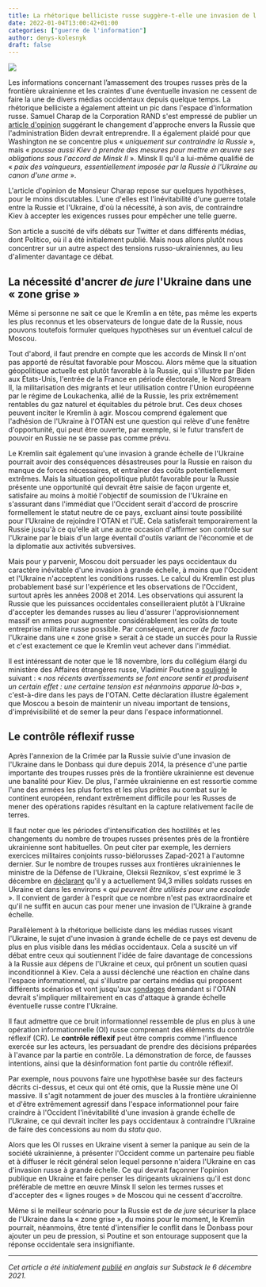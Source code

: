 ```yaml
---
title: La rhétorique belliciste russe suggère-t-elle une invasion de l'Ukraine ?
date: 2022-01-04T13:00:42+01:00
categories: ["guerre de l'information"]
author: denys-kolesnyk
draft: false
---
```

![](/images/bild-amassement-troupes-russes-ukraine.jpg)

Les informations concernant l’amassement des troupes russes près de la frontière ukrainienne et les craintes d'une éventuelle invasion ne cessent de faire la une de divers médias occidentaux depuis quelque temps. La rhétorique belliciste a également atteint un pic dans l'espace d'information russe. Samuel Charap de la Corporation RAND s'est empressé de publier un [article d'opinion](https://www.politico.com/news/magazine/2021/11/19/ukraine-russia-putin-border-522989) suggérant le changement d'approche envers la Russie que l'administration Biden devrait entreprendre. Il a également plaidé pour que Washington ne se concentre plus « *uniquement sur contraindre la Russie* », mais « *pousse aussi Kiev à prendre des mesures pour mettre en œuvre ses obligations sous l'accord de Minsk II* ». Minsk II qu'il a lui-même qualifié de « *paix des vainqueurs, essentiellement imposée par la Russie à l'Ukraine au canon d'une arme* ».

L'article d'opinion de Monsieur Charap repose sur quelques hypothèses, pour le moins discutables. L'une d'elles est l'inévitabilité d'une guerre totale entre la Russie et l'Ukraine, d'où la nécessité, à son avis, de contraindre Kiev à accepter les exigences russes pour empêcher une telle guerre.

Son article a suscité de vifs débats sur Twitter et dans différents médias, dont Politico, où il a été initialement publié. Mais nous allons plutôt nous concentrer sur un autre aspect des tensions russo-ukrainiennes, au lieu d'alimenter davantage ce débat.

## La nécessité d'ancrer *de jure* l'Ukraine dans une « zone grise »

Même si personne ne sait ce que le Kremlin a en tête, pas même les experts les plus reconnus et les observateurs de longue date de la Russie, nous pouvons toutefois formuler quelques hypothèses sur un éventuel calcul de Moscou.

Tout d'abord, il faut prendre en compte que les accords de Minsk II n'ont pas apporté de résultat favorable pour Moscou. Alors même que la situation géopolitique actuelle est plutôt favorable à la Russie, qui s'illustre par Biden aux États-Unis, l'entrée de la France en période électorale, le Nord Stream II, la militarisation des migrants et leur utilisation contre l'Union européenne par le régime de Loukachenka, allié de la Russie, les prix extrêmement rentables du gaz naturel et équitables du pétrole brut. Ces deux choses peuvent inciter le Kremlin à agir. Moscou comprend également que l'adhésion de l'Ukraine à l'OTAN est une question qui relève d'une fenêtre d'opportunité, qui peut être ouverte, par exemple, si le futur transfert de pouvoir en Russie ne se passe pas comme prévu.

Le Kremlin sait également qu'une invasion à grande échelle de l'Ukraine pourrait avoir des conséquences désastreuses pour la Russie en raison du manque de forces nécessaires, et entraîner des coûts potentiellement extrêmes. Mais la situation géopolitique plutôt favorable pour la Russie présente une opportunité qui devrait être saisie de façon urgente et, satisfaire au moins à moitié l'objectif de soumission de l'Ukraine en s'assurant dans l'immédiat que l'Occident serait d'accord de proscrire formellement le statut neutre de ce pays, excluant ainsi toute possibilité pour l'Ukraine de rejoindre l'OTAN et l'UE. Cela satisferait temporairement la Russie jusqu'à ce qu'elle ait une autre occasion d'affirmer son contrôle sur l'Ukraine par le biais d'un large éventail d'outils variant de l'économie et de la diplomatie aux activités subversives.

Mais pour y parvenir, Moscou doit persuader les pays occidentaux du caractère inévitable d'une invasion à grande échelle, à moins que l'Occident et l'Ukraine n'acceptent les conditions russes. Le calcul du Kremlin est plus probablement basé sur l'expérience et les observations de l'Occident, surtout après les années 2008 et 2014. Les observations qui assurent la Russie que les puissances occidentales conseilleraient plutôt à l'Ukraine d'accepter les demandes russes au lieu d'assurer l'approvisionnement massif en armes pour augmenter considérablement les coûts de toute entreprise militaire russe possible. Par conséquent, ancrer *de facto* l'Ukraine dans une « zone grise » serait à ce stade un succès pour la Russie et c'est exactement ce que le Kremlin veut achever dans l'immédiat.

Il est intéressant de noter que le 18 novembre, lors du collégium élargi du ministère des Affaires étrangères russe, Vladimir Poutine a [souligné](http://kremlin.ru/events/president/news/67123) le suivant : « *nos récents avertissements se font encore sentir et produisent un certain effet : une certaine tension est néanmoins apparue là-bas* », c'est-à-dire dans les pays de l'OTAN. Cette déclaration illustre également que Moscou a besoin de maintenir un niveau important de tensions, d'imprévisibilité et de semer la peur dans l'espace informationnel.

## Le contrôle réflexif russe

Après l'annexion de la Crimée par la Russie suivie d'une invasion de l'Ukraine dans le Donbass qui dure depuis 2014, la présence d'une partie importante des troupes russes près de la frontière ukrainienne est devenue une banalité pour Kiev. De plus, l'armée ukrainienne en est ressortie comme l'une des armées les plus fortes et les plus prêtes au combat sur le continent européen, rendant extrêmement difficile pour les Russes de mener des opérations rapides résultant en la capture relativement facile de terres.

Il faut noter que les périodes d'intensification des hostilités et les changements du nombre de troupes russes présentes près de la frontière ukrainienne sont habituelles. On peut citer par exemple, les derniers exercices militaires conjoints russo-biélorusses Zapad-2021 à l'automne dernier. Sur le nombre de troupes russes aux frontières ukrainiennes le ministre de la Défense de l'Ukraine, Oleksii Reznikov, s'est exprimé le 3 décembre en [déclarant](https://beta.dw.com/uk/zahroza-vtorhnennia-kyiv-narakhuvav-94-tysiachi-viiskovykh-rf-dovkola-ukrainy/a-60006354) qu'il y a actuellement 94,3 milles soldats russes en Ukraine et dans les environs « *qui peuvent être utilisés pour une escalade* ». Il convient de garder à l'esprit que ce nombre n'est pas extraordinaire et qu'il ne suffit en aucun cas pour mener une invasion de l'Ukraine à grande échelle.

Parallèlement à la rhétorique belliciste dans les médias russes visant l'Ukraine, le sujet d'une invasion à grande échelle de ce pays est devenu de plus en plus visible dans les médias occidentaux. Cela a suscité un vif débat entre ceux qui soutiennent l'idée de faire davantage de concessions à la Russie aux dépens de l'Ukraine et ceux, qui prônent un soutien quasi inconditionnel à Kiev. Cela a aussi déclenché une réaction en chaîne dans l'espace informationnel, qui s'illustre par certains médias qui proposent différents scénarios et vont jusqu'aux [sondages](https://www.rp.pl/spoleczenstwo/art19166891-sondaz-polacy-za-militarnym-wsparciem-dla-ukrainy-w-przypadku-ataku-rosji) demandant si l'OTAN devrait s'impliquer militairement en cas d'attaque à grande échelle éventuelle russe contre l'Ukraine.

Il faut admettre que ce bruit informationnel ressemble de plus en plus à une opération informationnelle (OI) russe comprenant des éléments du contrôle réflexif (CR). Le **contrôle réflexif** peut être compris comme l'influence exercée sur les acteurs, les persuadant de prendre des décisions préparées à l'avance par la partie en contrôle. La démonstration de force, de fausses intentions, ainsi que la désinformation font partie du contrôle réflexif.

Par exemple, nous pouvons faire une hypothèse basée sur des facteurs décrits ci-dessus, et ceux qui ont été omis, que la Russie mène une OI massive. Il s'agit notamment de jouer des muscles à la frontière ukrainienne et d'être extrêmement agressif dans l'espace informationnel pour faire craindre à l'Occident l'inévitabilité d'une invasion à grande échelle de l'Ukraine, ce qui devrait inciter les pays occidentaux à contraindre l'Ukraine de faire des concessions au nom du *statu quo*.

Alors que les OI russes en Ukraine visent à semer la panique au sein de la société ukrainienne, à présenter l'Occident comme un partenaire peu fiable et à diffuser le récit général selon lequel personne n'aidera l'Ukraine en cas d'invasion russe à grande échelle. Ce qui devrait façonner l'opinion publique en Ukraine et faire penser les dirigeants ukrainiens qu'il est donc préférable de mettre en œuvre Minsk II selon les termes russes et d'accepter des « lignes rouges » de Moscou qui ne cessent d'accroître.

Même si le meilleur scénario pour la Russie est de *de jure*  sécuriser la place de l'Ukraine dans la « zone grise », du moins pour le moment, le Kremlin pourrait, néanmoins, être tenté d'intensifier le conflit dans le Donbass pour ajouter un peu de pression, si Poutine et son entourage supposent que la réponse occidentale sera insignifiante.

- - - 
*Cet article a été initialement [publié](https://denkolesnyk.substack.com/p/does-the-russian-warmongering-rhetoric) en anglais sur Substack le 6 décembre 2021.*